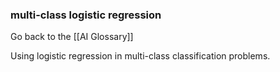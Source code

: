 ### multi-class logistic regression

Go back to the [[AI Glossary]]


Using logistic regression in multi-class classification problems.

